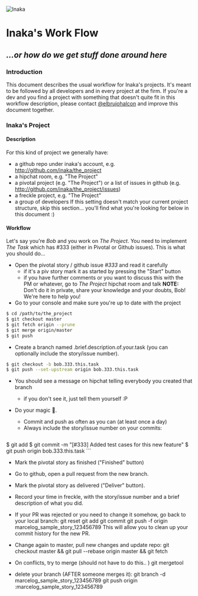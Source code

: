 ![Inaka](http://inaka.net/assets/img/inaka-logo.png "Inaka")
# Inaka's Work Flow
## _…or how do we get stuff done around here_

### Introduction
This document describes the usual workflow for Inaka's projects.
It's meant to be followed by all developers and in every project at the firm.
If you're a dev and you find a project with something that doesn't quite fit in this workflow description, please contact [@elbrujohalcon](/elbrujohalcon) and improve this document together.

### Inaka's Project
#### Description
For this kind of project we generally have:
* a github repo under inaka's account, e.g. http://github.com/inaka/the_project
* a hipchat room, e.g. "The Project"
* a pivotal project (e.g. "The Project") or a list of issues in github (e.g. http://github.com/inaka/the_project/issues)
* a freckle project, e.g. "The Project"
* a group of developers
If this setting doesn't match your current project structure, skip this section… you'll find what you're looking for below in this document :)

#### Workflow
Let's say you're _Bob_ and you work on _The Project_. You need to implement _The Task_ which has #333 (either in Pivotal or Github issues).
This is what you should do…
+ Open the pivotal story / github issue _#333_ and read it carefully
    + if it's a piv story mark it as started by pressing the "Start" button
    + if you have further comments or you want to discuss this with the PM or whatever, go to _The Project_ hipchat room and talk
      **NOTE:** Don't do it in private, share your knowledge and your doubts, Bob! We're here to help you!
+ Go to your console and make sure you're up to date with the project
```bash
$ cd /path/to/the_project
$ git checkout master
$ git fetch origin --prune
$ git merge origin/master
$ git push
```
+ Create a branch named <username>.brief.description.of.your.task (you can optionally include the story/issue number).
```bash
$ git checkout -b bob.333.this.task
$ git push --set-upstream origin bob.333.this.task
```
+ You should see a message on hipchat telling everybody you created that branch
    + if you don't see it, just tell them yourself :P

+ Do your magic :star2:.
    + Commit and push as often as you can (at least once a day)
    + Always include the story/issue number on your commits:
      ```bash
$ git add <the files you changed>
$ git commit -m "[#333] Added test cases for this new feature"
$ git push origin bob.333.this.task
      ```

+ Mark the pivotal story as finished ("Finished" button)

+ Go to github, open a pull request from the new branch.

+ Mark the pivotal story as delivered ("Deliver" button).

+ Record your time in freckle, with the story/issue number and a brief description of what you did.

+ If your PR was rejected or you need to change it somehow, go back to your local branch:
    git reset <sha of the last commit before your changes>
    git add <files>
    git commit
    git push -f origin marcelog_sample_story_123456789
This will allow you to clean up your commit history for the new PR.

+ Change again to master, pull new changes and update repo:
    git checkout master && git pull --rebase origin master && git fetch

+ On conflicts, try to merge (should not have to do this.. )
  git mergetool

+ delete your branch (AFTER someone merges it):
git branch -d marcelog_sample_story_123456789
git push origin :marcelog_sample_story_123456789

